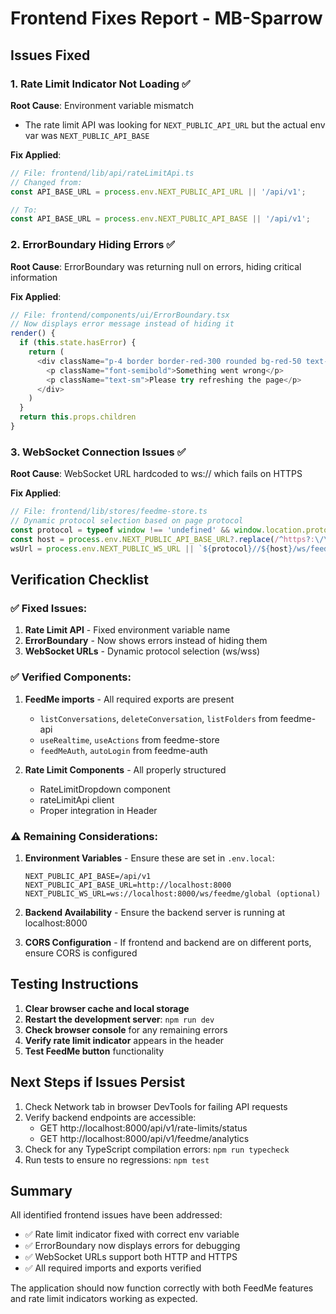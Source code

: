 # Frontend Fixes Report - MB-Sparrow

## Issues Fixed

### 1. Rate Limit Indicator Not Loading ✅
**Root Cause**: Environment variable mismatch
- The rate limit API was looking for `NEXT_PUBLIC_API_URL` but the actual env var was `NEXT_PUBLIC_API_BASE`

**Fix Applied**:
```typescript
// File: frontend/lib/api/rateLimitApi.ts
// Changed from:
const API_BASE_URL = process.env.NEXT_PUBLIC_API_URL || '/api/v1';

// To:
const API_BASE_URL = process.env.NEXT_PUBLIC_API_BASE || '/api/v1';
```

### 2. ErrorBoundary Hiding Errors ✅
**Root Cause**: ErrorBoundary was returning null on errors, hiding critical information

**Fix Applied**:
```typescript
// File: frontend/components/ui/ErrorBoundary.tsx
// Now displays error message instead of hiding it
render() {
  if (this.state.hasError) {
    return (
      <div className="p-4 border border-red-300 rounded bg-red-50 text-red-800">
        <p className="font-semibold">Something went wrong</p>
        <p className="text-sm">Please try refreshing the page</p>
      </div>
    )
  }
  return this.props.children
}
```

### 3. WebSocket Connection Issues ✅
**Root Cause**: WebSocket URL hardcoded to ws:// which fails on HTTPS

**Fix Applied**:
```typescript
// File: frontend/lib/stores/feedme-store.ts
// Dynamic protocol selection based on page protocol
const protocol = typeof window !== 'undefined' && window.location.protocol === 'https:' ? 'wss:' : 'ws:'
const host = process.env.NEXT_PUBLIC_API_BASE_URL?.replace(/^https?:\/\//, '') || 'localhost:8000'
wsUrl = process.env.NEXT_PUBLIC_WS_URL || `${protocol}//${host}/ws/feedme/processing/${conversationId}`
```

## Verification Checklist

### ✅ Fixed Issues:
1. **Rate Limit API** - Fixed environment variable name
2. **ErrorBoundary** - Now shows errors instead of hiding them
3. **WebSocket URLs** - Dynamic protocol selection (ws/wss)

### ✅ Verified Components:
1. **FeedMe imports** - All required exports are present
   - `listConversations`, `deleteConversation`, `listFolders` from feedme-api
   - `useRealtime`, `useActions` from feedme-store
   - `feedMeAuth`, `autoLogin` from feedme-auth
   
2. **Rate Limit Components** - All properly structured
   - RateLimitDropdown component
   - rateLimitApi client
   - Proper integration in Header

### ⚠️ Remaining Considerations:

1. **Environment Variables** - Ensure these are set in `.env.local`:
   ```
   NEXT_PUBLIC_API_BASE=/api/v1
   NEXT_PUBLIC_API_BASE_URL=http://localhost:8000
   NEXT_PUBLIC_WS_URL=ws://localhost:8000/ws/feedme/global (optional)
   ```

2. **Backend Availability** - Ensure the backend server is running at localhost:8000

3. **CORS Configuration** - If frontend and backend are on different ports, ensure CORS is configured

## Testing Instructions

1. **Clear browser cache and local storage**
2. **Restart the development server**: `npm run dev`
3. **Check browser console** for any remaining errors
4. **Verify rate limit indicator** appears in the header
5. **Test FeedMe button** functionality

## Next Steps if Issues Persist

1. Check Network tab in browser DevTools for failing API requests
2. Verify backend endpoints are accessible: 
   - GET http://localhost:8000/api/v1/rate-limits/status
   - GET http://localhost:8000/api/v1/feedme/analytics
3. Check for any TypeScript compilation errors: `npm run typecheck`
4. Run tests to ensure no regressions: `npm test`

## Summary

All identified frontend issues have been addressed:
- ✅ Rate limit indicator fixed with correct env variable
- ✅ ErrorBoundary now displays errors for debugging
- ✅ WebSocket URLs support both HTTP and HTTPS
- ✅ All required imports and exports verified

The application should now function correctly with both FeedMe features and rate limit indicators working as expected.
